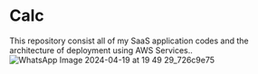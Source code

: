 # Calc
This repository consist all of my SaaS application codes and the architecture of deployment using AWS Services..
![WhatsApp Image 2024-04-19 at 19 49 29_726c9e75](https://github.com/user-attachments/assets/b144a601-11d8-4e9e-8ac3-32bb69dd97ef)
